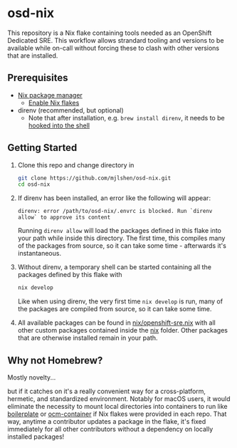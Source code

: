 # osd-nix

This repository is a Nix flake containing tools needed as an OpenShift Dedicated SRE. This workflow allows strandard tooling and versions to be available while on-call without forcing these to clash with other versions that are installed.

## Prerequisites

* [Nix package manager](https://nixos.org/manual/nix/stable/installation/installing-binary.html#multi-user-installation)
  * [Enable Nix flakes](https://nixos.wiki/wiki/Flakes#Non-NixOS)
* direnv (recommended, but optional)
  * Note that after installation, e.g. `brew install direnv`, it needs to be [hooked into the shell](https://direnv.net/docs/hook.html)

## Getting Started

1. Clone this repo and change directory in

    ```bash
    git clone https://github.com/mjlshen/osd-nix.git
    cd osd-nix
    ```

2. If direnv has been installed, an error like the following will appear:

    ```log
    direnv: error /path/to/osd-nix/.envrc is blocked. Run `direnv allow` to approve its content
    ```

    Running `direnv allow` will load the packages defined in this flake into your path while inside this directory. The first time, this compiles many of the packages from source, so it can take some time - afterwards it's instantaneous.

3. Without direnv, a temporary shell can be started containing all the packages defined by this flake with

    ```bash
    nix develop
    ```

    Like when using direnv, the very first time `nix develop` is run, many of the packages are compiled from source, so it can take some time.

4. All available packages can be found in [nix/openshift-sre.nix](nix/openshift-sre.nix) with all other custom packages contained inside the [nix](nix/) folder. Other packages that are otherwise installed remain in your path.

## Why not Homebrew?

Mostly novelty...

but if it catches on it's a really convenient way for a cross-platform, hermetic, and standardized environment. Notably for macOS users, it would eliminate the necessity to mount local directories into containers to run like [boilerplate](https://github.com/openshift/boilerplate) or [ocm-container](https://github.com/openshift/ocm-container) if Nix flakes were provided in each repo. That way, anytime a contributor updates a package in the flake, it's fixed immediately for all other contributors without a dependency on locally installed packages!
